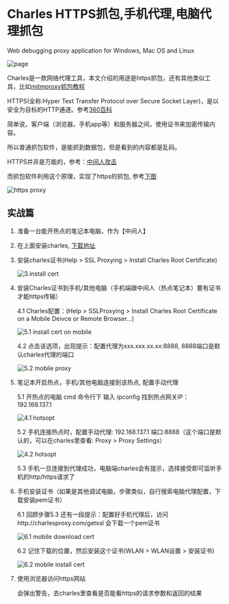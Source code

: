 # Charles HTTPS抓包,手机代理,电脑代理抓包

Web debugging proxy application for Windows, Mac OS and Linux

![page](/static/images/20200917/charles_page.png)

Charles是一款网络代理工具，本文介绍的用途是https抓包，还有其他类似工具，比如[mitmproxy抓包教程](https://www.jianshu.com/p/1837203986f5)

HTTPS(全称:Hyper Text Transfer Protocol over Secure Socket Layer)，是以安全为目标的HTTP通道。参考[360百科](https://baike.so.com/doc/5404553-5642272.html)

简单说，客户端（浏览器，手机app等）和服务器之间，使用证书来加密传输内容。

所以普通抓包软件，是能抓到数据包，但是看到的内容都是乱码。

HTTPS并非是万能的，参考：[中间人攻击](https://www.cnblogs.com/lulianqi/p/10558719.html)

而抓包软件利用这个原理，实现了https的抓包, 参考[下图](https://www.cnblogs.com/huangzs/p/10063877.html)

![https proxy](/static/images/20200917/charles_proxy.png)

## 实战篇

1. 准备一台能开热点的笔记本电脑，作为【中间人】

2. 在上面安装charles, [下载地址](https://www.charlesproxy.com/download/)

3. 安装charles证书(Help > SSL Proxying > Install Charles Root Certificate)

   ![3.install cert](/static/images/20200917/3.charles_install_cert.png)

4. 安装Charles证书到手机/其他电脑（手机端跟中间人（热点笔记本）要有证书才能https传输）
    
   4.1 Charles配置：(Help > SSLProxying > Install Charles Root Certificate on a Mobile Deivce or Remote Browser...)
   
   ![5.1 install cert on mobile](/static/images/20200917/5.1install_cert_on_mobile.png)
   
   4.2 点击该选项，出现提示：配置代理为xxx.xxx.xx.xx:8888, 8888端口是默认charles代理的端口

   ![5.2 mobile proxy](/static/images/20200917/5.2mobile_proxy.png)
   
5. 笔记本开启热点，手机/其他电脑连接到该热点, 配置手动代理
   
   5.1 开热点的电脑 cmd 命令行下 输入 ipconfig 找到热点网关IP：192.168.137.1
   
   ![4.1 hotsopt](/static/images/20200917/4.1hotspot.png)
   
   5.2 手机连接热点时，配置手动代理: 192.168.137.1 端口:8888（这个端口是默认的，可以在charles里查看: Proxy > Proxy Settings）
   
   ![4.2 hotsopt](/static/images/20200917/4.2mobile_proxy.png)
   
   5.3 手机一旦连接到代理成功，电脑端charles会有提示，选择接受即可监听手机的http/https请求了
   
6. 手机安装证书（如果是其他调试电脑，步骤类似，自行搜索电脑代理配置，下载安装pem证书）

   6.1 回顾步骤5.3 还有一段提示：配置好手机代理后，访问http://charlesproxy.com/getssl 会下载一个pem证书
   
   ![6.1 mobile download cert](/static/images/20200917/6.1mobile_download_cert.jpg)
   
   6.2 记住下载的位置，然后安装这个证书(WLAN > WLAN设置 > 安装证书)

   ![6.2 mobile install cert](/static/images/20200917/6.2mobile_install_cert.png)
   
7. 使用浏览器访问https网站

   会弹出警告，去charles里查看是否能看https的请求参数和返回的结果





